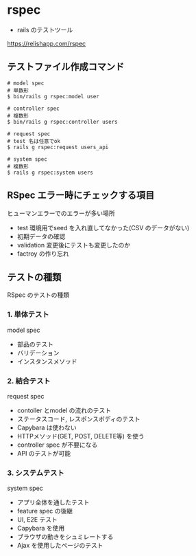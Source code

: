 # rspec

* rails のテストツール

<https://relishapp.com/rspec>

## テストファイル作成コマンド

```Shell
# model spec
# 単数形
$ bin/rails g rspec:model user

# controller spec
# 複数形
$ bin/rails g rspec:controller users

# request spec
# test 名は任意でok
$ rails g rspec:request users_api

# system spec
# 複数形
$ rails g rspec:system users
```

## RSpec エラー時にチェックする項目

ヒューマンエラーでのエラーが多い場所

* test 環境用でseed を入れ直してなかった(CSV のデータがない)
* 初期データの確認
* validation 変更後にテストも変更したのか
* factroy の作り忘れ

## テストの種類

RSpec のテストの種類

### 1. 単体テスト

model spec

* 部品のテスト
* バリデーション
* インスタンスメソッド


### 2. 結合テスト

request spec

* contoller とmodel の流れのテスト
* ステータスコード, レスポンスボディのテスト
* Capybara は使わない
* HTTPメソッド(GET, POST, DELETE等) を使う
* controller spec が不要になる
* API のテストが可能


### 3. システムテスト

system spec

* アプリ全体を通したテスト
* feature spec の後継
* UI, E2E テスト
* Capybara を使用
* ブラウザの動きをシュミレートする
* Ajax を使用したページのテスト
